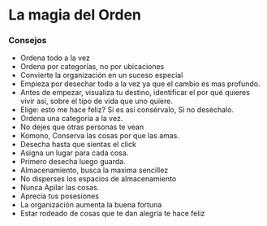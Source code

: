 # La magia del Orden

### Consejos

* Ordena todo a la vez
* Ordena por categorías, no por ubicaciones
* Convierte la organización en un suceso especial
* Empieza por desechar todo a la vez ya que el cambio es mas profundo.
* Antes de empezar, visualiza tu destino, identificar el por qué quieres vivir así, sobre el tipo de vida que uno quiere.
* Elige: esto me hace feliz? Si es así consérvalo, Si no deséchalo.
* Ordena una categoría a la vez.
* No dejes que otras personas te vean
* Komono, Conserva las cosas por que las amas.
* Desecha hasta que sientas el click
* Asigna un lugar para cada cosa.
* Primero desecha luego guarda.
* Almacenamiento, busca la maxima sencillez
* No disperses los espacios de almacenamiento
* Nunca Apilar las cosas.
* Aprecia tus posesiones
* La organización aumenta la buena fortuna
* Estar rodeado de cosas que te dan alegría te hace feliz
